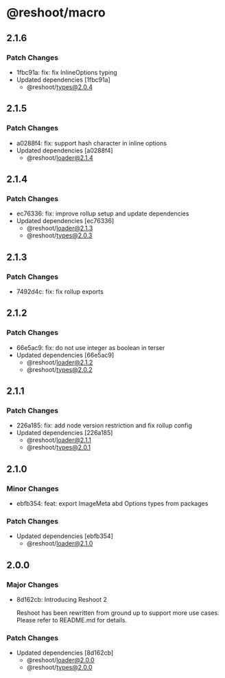 # @reshoot/macro

## 2.1.6

### Patch Changes

- 1fbc91a: fix: fix InlineOptions typing
- Updated dependencies [1fbc91a]
  - @reshoot/types@2.0.4

## 2.1.5

### Patch Changes

- a0288f4: fix: support hash character in inline options
- Updated dependencies [a0288f4]
  - @reshoot/loader@2.1.4

## 2.1.4

### Patch Changes

- ec76336: fix: improve rollup setup and update dependencies
- Updated dependencies [ec76336]
  - @reshoot/loader@2.1.3
  - @reshoot/types@2.0.3

## 2.1.3

### Patch Changes

- 7492d4c: fix: fix rollup exports

## 2.1.2

### Patch Changes

- 66e5ac9: fix: do not use integer as boolean in terser
- Updated dependencies [66e5ac9]
  - @reshoot/loader@2.1.2
  - @reshoot/types@2.0.2

## 2.1.1

### Patch Changes

- 226a185: fix: add node version restriction and fix rollup config
- Updated dependencies [226a185]
  - @reshoot/loader@2.1.1
  - @reshoot/types@2.0.1

## 2.1.0

### Minor Changes

- ebfb354: feat: export ImageMeta abd Options types from packages

### Patch Changes

- Updated dependencies [ebfb354]
  - @reshoot/loader@2.1.0

## 2.0.0

### Major Changes

- 8d162cb: Introducing Reshoot 2

  Reshoot has been rewritten from ground up to support more use cases. Please refer to README.md for details.

### Patch Changes

- Updated dependencies [8d162cb]
  - @reshoot/loader@2.0.0
  - @reshoot/types@2.0.0
